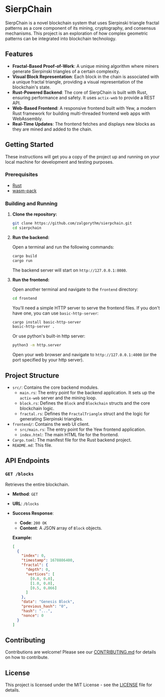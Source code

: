 # SierpChain

SierpChain is a novel blockchain system that uses Sierpinski triangle fractal patterns as a core component of its mining, cryptography, and consensus mechanisms. This project is an exploration of how complex geometric patterns can be integrated into blockchain technology.

## Features

- **Fractal-Based Proof-of-Work**: A unique mining algorithm where miners generate Sierpinski triangles of a certain complexity.
- **Visual Block Representation**: Each block in the chain is associated with a unique fractal triangle, providing a visual representation of the blockchain's state.
- **Rust-Powered Backend**: The core of SierpChain is built with Rust, ensuring performance and safety. It uses `actix-web` to provide a REST API.
- **Web-Based Frontend**: A responsive frontend built with Yew, a modern Rust framework for building multi-threaded frontend web apps with WebAssembly.
- **Real-Time Updates**: The frontend fetches and displays new blocks as they are mined and added to the chain.

## Getting Started

These instructions will get you a copy of the project up and running on your local machine for development and testing purposes.

### Prerequisites

- [Rust](https://www.rust-lang.org/tools/install)
- [wasm-pack](https://rustwasm.github.io/wasm-pack/installer/)

### Building and Running

1.  **Clone the repository:**

    ```bash
    git clone https://github.com/zalgorythm/sierpchain.git
    cd sierpchain
    ```

2.  **Run the backend:**

    Open a terminal and run the following commands:

    ```bash
    cargo build
    cargo run
    ```

    The backend server will start on `http://127.0.0.1:8080`.

3.  **Run the frontend:**

    Open another terminal and navigate to the `frontend` directory:

    ```bash
    cd frontend
    ```

    You'll need a simple HTTP server to serve the frontend files. If you don't have one, you can use `basic-http-server`:

    ```bash
    cargo install basic-http-server
    basic-http-server .
    ```

    Or use python's built-in http server:
    ```bash
    python3 -m http.server
    ```

    Open your web browser and navigate to `http://127.0.0.1:4000` (or the port specified by your http server).

## Project Structure

-   `src/`: Contains the core backend modules.
    -   `main.rs`: The entry point for the backend application. It sets up the `actix-web` server and the mining loop.
    -   `block.rs`: Defines the `Block` and `Blockchain` structs and the core blockchain logic.
    -   `fractal.rs`: Defines the `FractalTriangle` struct and the logic for generating Sierpinski triangles.
-   `frontend/`: Contains the web UI client.
    -   `src/main.rs`: The entry point for the Yew frontend application.
    -   `index.html`: The main HTML file for the frontend.
-   `Cargo.toml`: The manifest file for the Rust backend project.
-   `README.md`: This file.

## API Endpoints

### `GET /blocks`

Retrieves the entire blockchain.

-   **Method**: `GET`
-   **URL**: `/blocks`
-   **Success Response**:
    -   **Code**: `200 OK`
    -   **Content**: A JSON array of `Block` objects.

    **Example:**

    ```json
    [
      {
        "index": 0,
        "timestamp": 1678886400,
        "fractal": {
          "depth": 0,
          "vertices": [
            [0.0, 0.0],
            [1.0, 0.0],
            [0.5, 0.866]
          ]
        },
        "data": "Genesis Block",
        "previous_hash": "0",
        "hash": "...",
        "nonce": 0
      }
    ]
    ```

## Contributing

Contributions are welcome! Please see our [CONTRIBUTING.md](CONTRIBUTING.md) for details on how to contribute.

## License

This project is licensed under the MIT License - see the [LICENSE](LICENSE) file for details.
